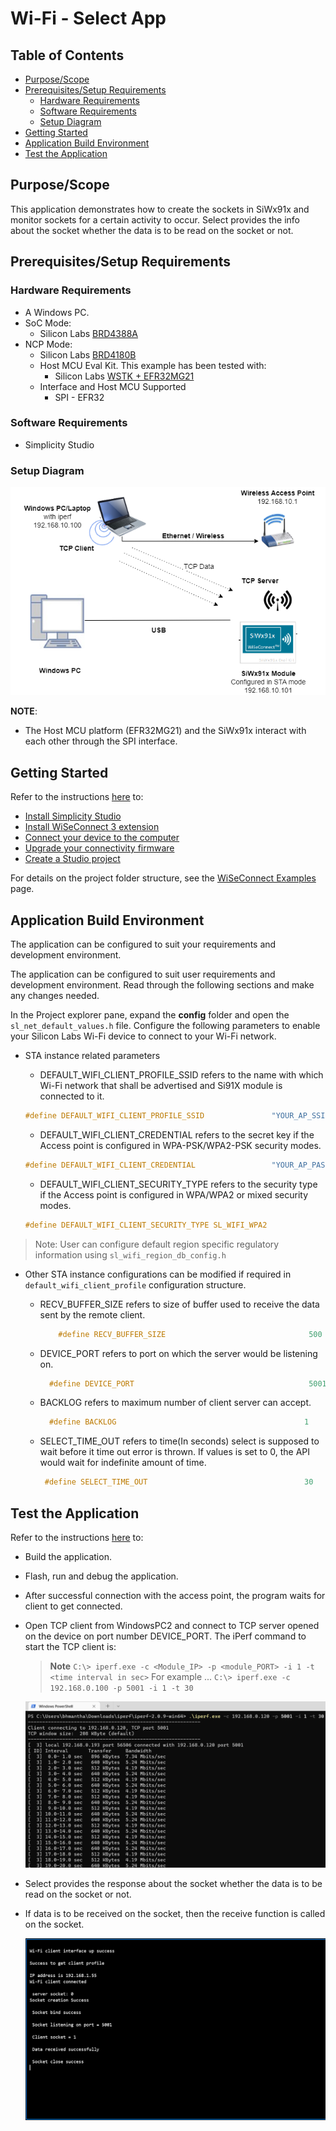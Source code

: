# Wi-Fi - Select App

## Table of Contents

- [Purpose/Scope](#purposescope)
- [Prerequisites/Setup Requirements](#prerequisitessetup-requirements)
  - [Hardware Requirements](#hardware-requirements)
  - [Software Requirements](#software-requirements)
  - [Setup Diagram](#setup-diagram)
- [Getting Started](#getting-started)
- [Application Build Environment](#application-build-environment)
- [Test the Application](#test-the-application)

## Purpose/Scope

This application demonstrates how to create the sockets in SiWx91x and monitor sockets for a certain activity to occur. Select provides the info about the socket whether the data is to be read on the socket or not.

## Prerequisites/Setup Requirements

### Hardware Requirements

- A Windows PC.
- SoC Mode:
  - Silicon Labs [BRD4388A](https://www.silabs.com/)
- NCP Mode:
  - Silicon Labs [BRD4180B](https://www.silabs.com/)
  - Host MCU Eval Kit. This example has been tested with:
    - Silicon Labs [WSTK + EFR32MG21](https://www.silabs.com/development-tools/wireless/efr32xg21-bluetooth-starter-kit)
  - Interface and Host MCU Supported
    - SPI - EFR32 

### Software Requirements

- Simplicity Studio

### Setup Diagram

![Figure: Setup Diagram SoC and NCP Mode for Access point Example](resources/readme/socket_soc_ncp.png)

**NOTE**:

- The Host MCU platform (EFR32MG21) and the SiWx91x interact with each other through the SPI interface.

## Getting Started

Refer to the instructions [here](https://docs.silabs.com/wiseconnect/latest/wiseconnect-getting-started/) to:

- [Install Simplicity Studio](https://docs.silabs.com/wiseconnect/latest/wiseconnect-developers-guide-developing-for-silabs-hosts/#install-simplicity-studio)
- [Install WiSeConnect 3 extension](https://docs.silabs.com/wiseconnect/latest/wiseconnect-developers-guide-developing-for-silabs-hosts/#install-the-wi-se-connect-3-extension)
- [Connect your device to the computer](https://docs.silabs.com/wiseconnect/latest/wiseconnect-developers-guide-developing-for-silabs-hosts/#connect-si-wx91x-to-computer)
- [Upgrade your connectivity firmware ](https://docs.silabs.com/wiseconnect/latest/wiseconnect-developers-guide-developing-for-silabs-hosts/#update-si-wx91x-connectivity-firmware)
- [Create a Studio project ](https://docs.silabs.com/wiseconnect/latest/wiseconnect-developers-guide-developing-for-silabs-hosts/#create-a-project)

For details on the project folder structure, see the [WiSeConnect Examples](https://docs.silabs.com/wiseconnect/latest/wiseconnect-examples/#example-folder-structure) page.

## Application Build Environment

The application can be configured to suit your requirements and development environment.

The application can be configured to suit user requirements and development environment. Read through the following sections and make any changes needed.

In the Project explorer pane, expand the **config** folder and open the ``sl_net_default_values.h`` file. Configure the following parameters to enable your Silicon Labs Wi-Fi device to connect to your Wi-Fi network.

- STA instance related parameters

	- DEFAULT_WIFI_CLIENT_PROFILE_SSID refers to the name with which Wi-Fi network that shall be advertised and Si91X module is connected to it.
	
  	```c
  	#define DEFAULT_WIFI_CLIENT_PROFILE_SSID               "YOUR_AP_SSID"      
  	```

	- DEFAULT_WIFI_CLIENT_CREDENTIAL refers to the secret key if the Access point is configured in WPA-PSK/WPA2-PSK security modes.

  	```c
  	#define DEFAULT_WIFI_CLIENT_CREDENTIAL                 "YOUR_AP_PASSPHRASE" 
  	```

	- DEFAULT_WIFI_CLIENT_SECURITY_TYPE refers to the security type if the Access point is configured in WPA/WPA2 or mixed security modes.

  	```c
  	#define DEFAULT_WIFI_CLIENT_SECURITY_TYPE SL_WIFI_WPA2 
  	```

> Note: 
> User can configure default region specific regulatory information using `sl_wifi_region_db_config.h`
 
- Other STA instance configurations can be modified if required in `default_wifi_client_profile` configuration structure.

  - RECV_BUFFER_SIZE refers to size of buffer used to receive the data sent by the remote client.

    ```c
        #define RECV_BUFFER_SIZE                                500
     ```

  - DEVICE_PORT refers to port on which the server would be listening on.

    ```c
      #define DEVICE_PORT                                       5001
    ```

  - BACKLOG refers to maximum number of client server can accept.

    ```c
      #define BACKLOG                                          1
    ```

  - SELECT_TIME_OUT refers to time(In seconds) select is supposed to wait before it time out error is thrown. If values is set to 0, the API would wait for indefinite amount of time.

    ```C
     #define SELECT_TIME_OUT                                   30
    ```
    
## Test the Application

Refer to the instructions [here](https://docs.silabs.com/wiseconnect/latest/wiseconnect-getting-started/) to:

- Build the application.

- Flash, run and debug the application.

- After successful connection with the access point, the program waits for client to get connected.

- Open TCP client from WindowsPC2 and connect to TCP server opened on the device on port number DEVICE_PORT.
   The iPerf command to start the TCP client is:

  >  **Note**
  `C:\> iperf.exe -c <Module_IP> -p <module_PORT> -i 1 -t <time interval in sec>`
  For example ...
 `C:\> iperf.exe -c 192.168.0.100 -p 5001 -i 1 -t 30`  

  ![Figure: TCP_RX](resources/readme/image217c.png)

- Select provides the response about the socket whether the data is to be read on the socket or not.

- If data is to be received on the socket, then the receive function is called on the socket.

   ![Application prints](resources/readme/application_output.png)
